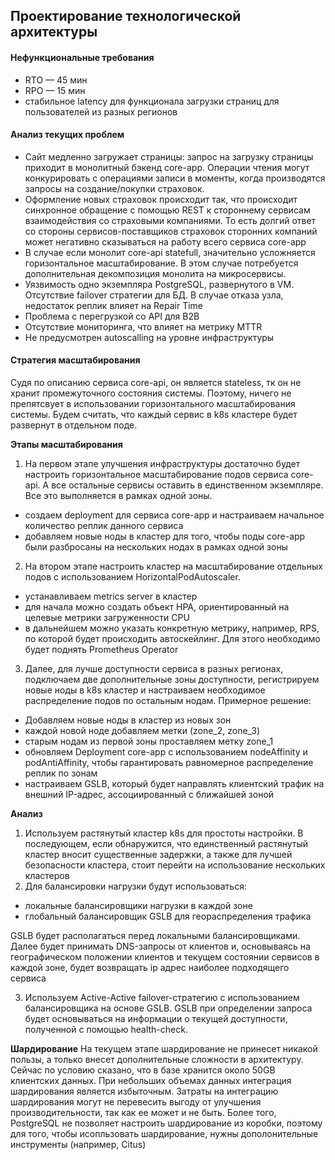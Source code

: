 ## Проектирование технологической архитектуры

#### Нефункциональные требования 
- RTO — 45 мин
- RPO — 15 мин
- стабильное latency для функционала загрузки страниц для пользователей из разных регионов

#### Анализ текущих проблем
- Сайт медленно загружает страницы: запрос на загрузку страницы приходит в монолитный бэкенд core-app. 
Операции чтения могут конкурировать с операциями записи в моменты, когда производятся запросы на создание/покупки страховок.
- Оформление новых страховок происходит так, что происходит синхронное обращение c помощью REST к стороннему сервисам взаимодействия со страховыми компаниями.
То есть долгий ответ со стороны сервисов-поставщиков страховок сторонних компаний может негативно сказываться на работу всего
сервиса core-app
- В случае если монолит core-api statefull, значительно усложняется горизонтальное масштабирование.
В этом случае потребуется дополнительная декомпозиция монолита на микросервисы. 
- Уязвимость одно экземпляра PostgreSQL, развернутого в VM. Отсутствие failover стратегии для БД. 
В случае отказа узла, недостаток реплик влияет на Repair Time
- Проблема с перегрузкой со API для B2B 
- Отсутствие мониторинга, что влияет на метрику MTTR
- Не предусмотрен autoscalling на уровне инфраструктуры

#### Стратегия масштабирования

Судя по описанию сервиса core-api, он является stateless, тк он не хранит промежуточного состояния системы.
Поэтому, ничего не препятсвует в использовании горизонтального масштабирования системы.
Будем считать, что каждый сервис в k8s кластере будет развернут в отдельном поде.

**Этапы масштабирования**

1) На первом этапе улучшения инфраструктуры достаточно будет настроить горизонтальное масштабирование подов сервиса core-api. А 
все остальные сервисы оставить в единственном экземпляре. Все это выполняется в рамках одной зоны.
- создаем deployment для сервиса core-app и настраиваем начальное количество реплик данного сервиса
- добавляем новые ноды в кластер для того, чтобы поды core-app были разбросаны на нескольких нодах в рамках одной зоны

2) На втором этапе настроить кластер на масштабирование отдельных подов с использованием HorizontalPodAutoscaler.
- устанавливаем metrics server в кластер
- для начала можно создать объект HPA, ориентированный на целевые метрики загруженности CPU
- в дальнейшем можно указать конкретную метрику, например, RPS, по которой будет происходить автоскейлинг. Для
этого необходимо будет поднять Prometheus Operator 

3) Далее, для лучше доступности сервиса в разных регионах, подключаем две дополнительные зоны доступности, 
регистрируем новые ноды в k8s кластер и настраиваем необходимое распределение подов по остальным нодам.
Примерное решение:
- Добавляем новые ноды в кластер из новых зон
- каждой новой ноде добавляем метки (zone_2, zone_3)
- старым нодам из первой зоны проставляем метку zone_1
- обновляем Deployment core-app с использованием nodeAffinity и podAntiAffinity, чтобы гарантировать равномерное распределение реплик по зонам
- настраиваем GSLB, который будет направлять клиентский трафик на внешний IP-адрес, ассоциированный с ближайшей зоной 

**Анализ**
1) Используем растянутый кластер k8s для простоты настройки. В последующем, если обнаружится, что единственный растянутый
кластер вносит существенные задержки, а также для лучшей безопасности кластера, стоит перейти на использование нескольких
кластеров 
2) Для балансировки нагрузки будут использоваться:
- локальные балансировщики нагрузки в каждой зоне
- глобальный балансировщик GSLB для геораспределения трафика

GSLB будет располагаться перед локальными балансировщиками. Далее будет принимать DNS-запросы от клиентов
и, основываясь на географическом положении клиентов и текущем состоянии сервисов в каждой зоне, будет возвращать
ip адрес наиболее подходящего сервиса

3) Используем Active-Active failover-стратегию с использованием балансировщика на основе GSLB.
GSLB при определении запроса будет основываться на информации о текущей доступности, полученной с помощью
health-check.

**Шардирование**
На текущем этапе шардирование не принесет никакой пользы, а только внесет дополнительные сложности в архитектуру. 
Сейчас по условию сказано, что в базе хранится около 50GB клиентских данных. При небольших объемах данных интеграция шардирования
является избыточным. Затраты на интеграцию шардирования могут не перевесить выгоду от улучшения производительности, так как
ее может и не быть.
Более того, PostgreSQL не позволяет настроить шардирование из коробки, поэтому для того, чтобы исопльзовать
шардирование, нужны дополонительные инструменты (например, Citus)
